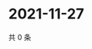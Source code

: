 # 2021-11-27

共 0 条

<!-- BEGIN WEIBO -->
<!-- 最后更新时间 Sat Nov 27 2021 14:10:16 GMT+0800 (China Standard Time) -->

<!-- END WEIBO -->
